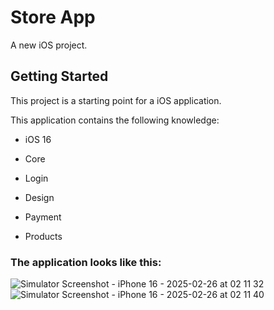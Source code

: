 # Store App

A new iOS project.

## Getting Started

This project is a starting point for a iOS application.

This application contains the following knowledge:


- iOS 16

- Core

- Login

- Design

- Payment

- Products



### The application looks like this:

![Simulator Screenshot - iPhone 16 - 2025-02-26 at 02 11 32](https://github.com/user-attachments/assets/16df4024-4944-4cdd-8ce0-2383b38a472d)
![Simulator Screenshot - iPhone 16 - 2025-02-26 at 02 11 40](https://github.com/user-attachments/assets/ec30c862-eb3e-41e6-868f-d6c20da2cfcb)
